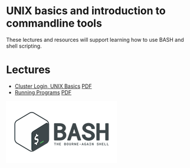 # UNIX basics and introduction to commandline tools

These lectures and resources will support learning how to use BASH and
shell scripting.


# Lectures
* [Cluster Login, UNIX Basics](00_Login_Notebook) [PDF](00_Login_Notebook.pdf)
* [Running Programs](01_Tools) [PDF](01_Tools.pdf)

![logo](img/bash.png)


